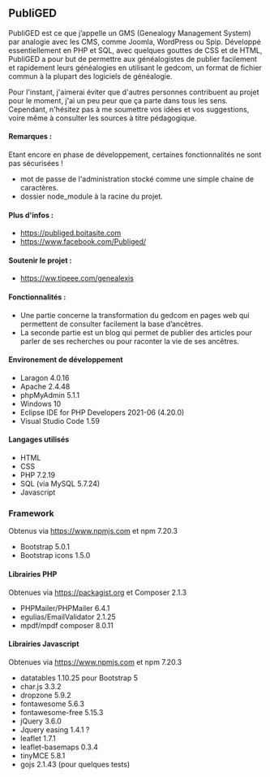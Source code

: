 ## PubliGED

PubliGED est ce que j’appelle un GMS (Genealogy Management System) par analogie avec les CMS, comme Joomla, WordPress ou Spip. Développé essentiellement en PHP et SQL, avec quelques gouttes de CSS et de HTML, PubliGED a pour but de permettre aux généalogistes de publier facilement et rapidement leurs généalogies en utilisant le gedcom, un format de fichier commun à la plupart des logiciels de généalogie.

Pour l'instant, j'aimerai éviter que d'autres personnes contribuent au projet pour le moment, j'ai un peu peur que ça parte dans tous les sens. Cependant, n'hésitez pas à me soumettre vos idées et vos suggestions, voire même à consulter les sources à titre pédagogique.

#### Remarques :

Etant encore en phase de développement, certaines fonctionnalités ne sont pas sécurisées !

* mot de passe de l'administration stocké comme une simple chaine de caractères.
* dossier node_module à la racine du projet.

#### Plus d'infos : 

* https://publiged.boitasite.com
* https://www.facebook.com/Publiged/

#### Soutenir le projet :

* https://ww.tipeee.com/genealexis

#### Fonctionnalités :

- Une partie concerne la transformation du gedcom en pages web qui permettent de consulter facilement la base d’ancêtres.
- La seconde partie est un blog qui permet de publier des articles pour parler de ses recherches ou pour raconter la vie de ses ancêtres.

#### Environement de développement

* Laragon 4.0.16
* Apache 2.4.48
* phpMyAdmin 5.1.1
* Windows 10
* Eclipse IDE for PHP Developers 2021-06 (4.20.0)
* Visual Studio Code 1.59

#### Langages utilisés

* HTML
* CSS
* PHP 7.2.19
* SQL (via MySQL 5.7.24)
* Javascript

### Framework

Obtenus via https://www.npmjs.com et npm 7.20.3

* Bootstrap 5.0.1
* Bootstrap icons 1.5.0

#### Librairies PHP

Obtenues via https://packagist.org et Composer 2.1.3

* PHPMailer/PHPMailer 6.4.1
* egulias/EmailValidator 2.1.25
* mpdf/mpdf composer 8.0.11

#### Librairies Javascript

Obtenues via https://www.npmjs.com et npm 7.20.3

* datatables 1.10.25 pour Bootstrap 5
* char.js 3.3.2
* dropzone 5.9.2
* fontawesome 5.6.3
* fontawesome-free 5.15.3
* jQuery 3.6.0
* Jquery easing 1.4.1 ?
* leaflet 1.7.1
* leaflet-basemaps 0.3.4
* tinyMCE 5.8.1
* gojs 2.1.43 (pour quelques tests)